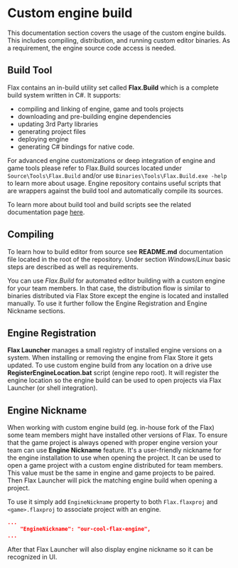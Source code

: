 # Custom engine build

This documentation section covers the usage of the custom engine builds. This includes compiling, distribution, and running custom editor binaries. As a requirement, the engine source code access is needed.

## Build Tool

Flax contains an in-build utility set called **Flax.Build** which is a complete build system written in C#. It supports:
* compiling and linking of engine, game and tools projects
* downloading and pre-building engine dependencies
* updating 3rd Party libraries
* generating project files
* deploying engine
* generating C# bindings for native code.

For advanced engine customizations or deep integration of engine and game tools please refer to Flax.Build sources located under `Source\Tools\Flax.Build` and/or use `Binaries\Tools\Flax.Build.exe -help` to learn more about usage. Engine repository contains useful scripts that are wrappers against the build tool and automatically compile its sources.

To learn more about build tool and build scripts see the related documentation page [here](../flax-build/index.md).

## Compiling

To learn how to build editor from source see **README.md** documentation file located in the root of the repository. Under section *Windows*/*Linux* basic steps are described as well as requirements.

You can use *Flax.Build* for automated editor building with a custom engine for your team members. In that case, the distribution flow is similar to binaries distributed via Flax Store except the engine is located and installed manually. To use it further follow the Engine Registration and Engine Nickname sections.

## Engine Registration

**Flax Launcher** manages a small registry of installed engine versions on a system. When installing or removing the engine from Flax Store it gets updated. To use custom engine build from any location on a drive use **RegisterEngineLocation.bat** script (engine repo root). It will register the engine location so the engine build can be used to open projects via Flax Launcher (or shell integration).

## Engine Nickname

When working with custom engine build (eg. in-house fork of the Flax) some team members might have installed other versions of Flax. To ensure that the game project is always opened with proper engine version your team can use **Engine Nickname** feature. It's a user-friendly nickname for the engine installation to use when opening the project. It can be used to open a game project with a custom engine distributed for team members. This value must be the same in engine and game projects to be paired. Then Flax Launcher will pick the matching engine build when opening a project.

To use it simply add `EngineNickname` property to both `Flax.flaxproj` and `<game>.flaxproj` to associate project with an engine.
```json
...
	"EngineNickname": "our-cool-flax-engine",
...
```

After that Flax Launcher will also display engine nickname so it can be recognized in UI.

